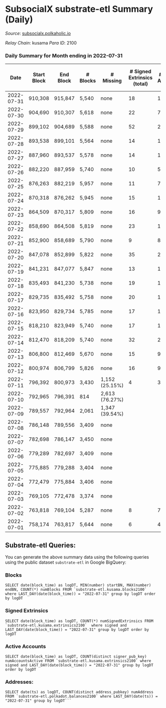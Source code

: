 # SubsocialX substrate-etl Summary (Daily)

_Source_: [subsocialx.polkaholic.io](https://subsocialx.polkaholic.io)

*Relay Chain*: kusama
*Para ID*: 2100



### Daily Summary for Month ending in 2022-07-31


| Date | Start Block | End Block | # Blocks | # Missing | # Signed Extrinsics (total) | # Active Accounts | # Addresses with Balances | # Events | # Transfers | # XCM Transfers In | # XCM Transfers Out |
| ---- | ----------- | --------- | -------- | --------- | --------------------------- | ----------------- | ------------------------- | -------- | ----------- | ------------------ | ------------------- |
| 2022-07-31 | 910,308 | 915,847 | 5,540 | none  | 18 | 10 | 33,747 | 11,123 |   |   |   |
| 2022-07-30 | 904,690 | 910,307 | 5,618 | none  | 22 | 7 |  | 11,298 |   |   |   |
| 2022-07-29 | 899,102 | 904,689 | 5,588 | none  | 52 | 20 |  | 11,357 |   |   |   |
| 2022-07-28 | 893,538 | 899,101 | 5,564 | none  | 14 | 10 |  | 11,163 |   |   |   |
| 2022-07-27 | 887,960 | 893,537 | 5,578 | none  | 14 | 12 |  | 11,188 |   |   |   |
| 2022-07-26 | 882,220 | 887,959 | 5,740 | none  | 10 | 5 |  | 11,503 |   |   |   |
| 2022-07-25 | 876,263 | 882,219 | 5,957 | none  | 11 | 7 |  | 11,943 |   |   |   |
| 2022-07-24 | 870,318 | 876,262 | 5,945 | none  | 15 | 12 |  | 11,929 |   |   |   |
| 2022-07-23 | 864,509 | 870,317 | 5,809 | none  | 16 | 9 |  | 11,653 |   |   |   |
| 2022-07-22 | 858,690 | 864,508 | 5,819 | none  | 23 | 16 |  | 11,691 |   |   |   |
| 2022-07-21 | 852,900 | 858,689 | 5,790 | none  | 9 | 8 |  | 11,606 |   |   |   |
| 2022-07-20 | 847,078 | 852,899 | 5,822 | none  | 35 | 23 |  | 11,745 |   |   |   |
| 2022-07-19 | 841,231 | 847,077 | 5,847 | none  | 13 | 10 |  | 11,723 |   |   |   |
| 2022-07-18 | 835,493 | 841,230 | 5,738 | none  | 19 | 10 |  | 11,517 |   |   |   |
| 2022-07-17 | 829,735 | 835,492 | 5,758 | none  | 20 | 16 |  | 11,560 |   |   |   |
| 2022-07-16 | 823,950 | 829,734 | 5,785 | none  | 17 | 13 |  | 11,607 |   |   |   |
| 2022-07-15 | 818,210 | 823,949 | 5,740 | none  | 17 | 11 |  | 11,529 |   |   |   |
| 2022-07-14 | 812,470 | 818,209 | 5,740 | none  | 32 | 21 |  | 11,551 |   |   |   |
| 2022-07-13 | 806,800 | 812,469 | 5,670 | none  | 15 | 9 |  | 11,377 |   |   |   |
| 2022-07-12 | 800,974 | 806,799 | 5,826 | none  | 16 | 9 |  | 11,694 |   |   |   |
| 2022-07-11 | 796,392 | 800,973 | 3,430 | 1,152 (25.15%) | 4 | 3 |  | 6,874 | 1  |   |   |
| 2022-07-10 | 792,965 | 796,391 | 814 | 2,613 (76.27%) |  |  |  | 1,629 |   |   |   |
| 2022-07-09 | 789,557 | 792,964 | 2,061 | 1,347 (39.54%) |  |  |  | 4,123 |   |   |   |
| 2022-07-08 | 786,148 | 789,556 | 3,409 | none  |  |  |  | 6,820 |   |   |   |
| 2022-07-07 | 782,698 | 786,147 | 3,450 | none  |  |  |  | 6,902 |   |   |   |
| 2022-07-06 | 779,289 | 782,697 | 3,409 | none  |  |  |  | 6,820 |   |   |   |
| 2022-07-05 | 775,885 | 779,288 | 3,404 | none  |  |  |  | 6,809 |   |   |   |
| 2022-07-04 | 772,479 | 775,884 | 3,406 | none  |  |  |  | 6,814 |   |   |   |
| 2022-07-03 | 769,105 | 772,478 | 3,374 | none  |  |  |  | 6,750 |   |   |   |
| 2022-07-02 | 763,818 | 769,104 | 5,287 | none  | 8 | 7 |  | 10,597 |   |   |   |
| 2022-07-01 | 758,174 | 763,817 | 5,644 | none  | 6 | 4 |  | 11,309 |   |   |   |

## Substrate-etl Queries:
You can generate the above summary data using the following queries using the public dataset `substrate-etl` in Google BigQuery:


### Blocks
```
SELECT date(block_time) as logDT, MIN(number) startBN, MAX(number) endBN, COUNT(*) numBlocks FROM `substrate-etl.kusama.blocks2100`  where LAST_DAY(date(block_time)) = "2022-07-31" group by logDT order by logDT
```


### Signed Extrinsics
```
SELECT date(block_time) as logDT, COUNT(*) numSignedExtrinsics FROM `substrate-etl.kusama.extrinsics2100`  where signed and LAST_DAY(date(block_time)) = "2022-07-31" group by logDT order by logDT
```


### Active Accounts
```
SELECT date(block_time) as logDT, COUNT(distinct signer_pub_key) numAccountsActive FROM `substrate-etl.kusama.extrinsics2100` where signed and LAST_DAY(date(block_time)) = "2022-07-31" group by logDT order by logDT
```


### Addresses:
```
SELECT date(ts) as logDT, COUNT(distinct address_pubkey) numAddress FROM `substrate-etl.polkadot.balances2100` where LAST_DAY(date(ts)) = "2022-07-31" group by logDT```

